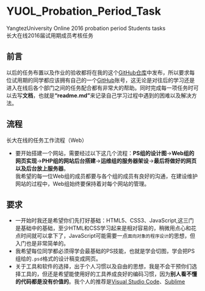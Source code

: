 # YUOL_Probation_Period_Task
YangtezUniversity Online 2016 probation period Students tasks<br/>
长大在线2016届试用期成员考核任务
## 前言 <br/>
以后的任务布置以及作业的验收都将在我的这个[GitHub仓库](https://github.com/NeoJo/YUOL_Probation_Period_Task)中发布，所以要求每位试用期的同学都应该拥有自己的一个[GitHub](https://github.com)账号，这无论是对往后的学习还是进入在线后各个部门之间的任务配合都有非常大的帮助。同时完成每一项任务时可以去写<b>文档</b>，也就是<b>“readme.md”</b>来记录自己学习过程中遇到的困难以及解决方法。
## 流程 <br/>
长大在线的任务工作流程（Web）<br/>
- 要开始搭建一个网站，需要经过以下这几个流程：<b>PS组的设计图</b>-><b>Web组的网页实现</b>-><b>PHP组的网站后台搭建</b>-><b>运维组的服务器架设</b>-><b>最后将做好的网页以及后台放上服务器</b>。<br/>我希望的每一位Web组的成员都要与各个组的成员有良好的沟通，在建设维护网站的过程中，Web组始终要保持着对每个网站的管理。
## 要求
- 一开始时我还是希望你们先打好基础：HTML5、CSS3、JavaScript,这三门是基础中的基础，至少HTML和CSS学习起来是相对容易的，稍微用点心和花点时间就可以拿下了，JavaScript可能需要一点`面向对象的程序设计`的思想，但入门也是非常简单的。
- 我希望每位同学都必须得学会最基础的PS技能，也就是学会切图，学会把PS组给的`.psd`格式的设计稿变成网页。
- 关于工具和软件的选择，出于个人习惯以及自由的思想，我是不会干预你们选择工具的，但还是希望能使用好的工具养成良好的编码习惯，因为<b>别人看不懂的代码都是没有价值的</b>。我个人的推荐是[Visual Studio Code](https://code.visualstudio.com/)、[Sublime](http://www.sublimetext.com/)

